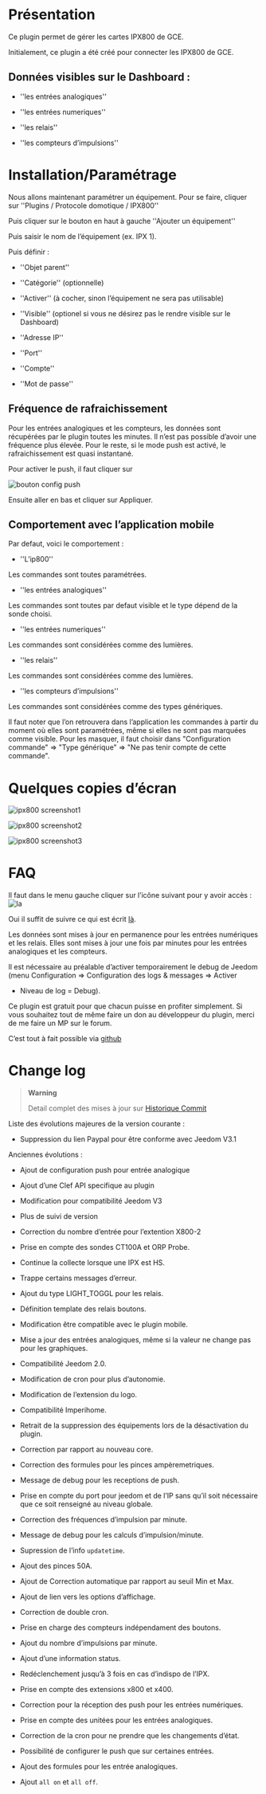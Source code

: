 Présentation 
============

Ce plugin permet de gérer les cartes IPX800 de GCE.

Initialement, ce plugin a été créé pour connecter les IPX800 de GCE.

Données visibles sur le Dashboard : 
-----------------------------------

-   ''les entrées analogiques''

-   ''les entrées numeriques''

-   ''les relais''

-   ''les compteurs d’impulsions''

Installation/Paramétrage 
========================

Nous allons maintenant paramétrer un équipement. Pour se faire, cliquer
sur ''Plugins / Protocole domotique / IPX800''

Puis cliquer sur le bouton en haut à gauche ''Ajouter un équipement''

Puis saisir le nom de l’équipement (ex. IPX 1).

Puis définir :

-   ''Objet parent''

-   ''Catégorie'' (optionnelle)

-   ''Activer'' (à cocher, sinon l’équipement ne sera pas utilisable)

-   ''Visible'' (optionel si vous ne désirez pas le rendre visible sur
    le Dashboard)

-   ''Adresse IP''

-   ''Port''

-   ''Compte''

-   ''Mot de passe''

Fréquence de rafraichissement 
-----------------------------

Pour les entrées analogiques et les compteurs, les données sont
récupérées par le plugin toutes les minutes. Il n’est pas possible
d’avoir une fréquence plus élevée. Pour le reste, si le mode push est
activé, le rafraichissement est quasi instantané.

Pour activer le push, il faut cliquer sur

![bouton config push](../images/bouton_config_push.jpg)

Ensuite aller en bas et cliquer sur Appliquer.

Comportement avec l’application mobile 
--------------------------------------

Par defaut, voici le comportement :

-   ''L’ip800''

Les commandes sont toutes paramétrées.

-   ''les entrées analogiques''

Les commandes sont toutes par defaut visible et le type dépend de la
sonde choisi.

-   ''les entrées numeriques''

Les commandes sont considérées comme des lumières.

-   ''les relais''

Les commandes sont considérées comme des lumières.

-   ''les compteurs d’impulsions''

Les commandes sont considérées comme des types génériques.

Il faut noter que l’on retrouvera dans l’application les commandes à
partir du moment où elles sont paramétrées, même si elles ne sont pas
marquées comme visible. Pour les masquer, il faut choisir dans
"Configuration commande" ⇒ "Type générique" ⇒ "Ne pas tenir compte de
cette commande".

Quelques copies d’écran 
=======================

![ipx800 screenshot1](../images/ipx800_screenshot1.jpg)

![ipx800 screenshot2](../images/ipx800_screenshot2.jpg)

![ipx800 screenshot3](../images/ipx800_screenshot3.jpg)

FAQ 
===

Il faut dans le menu gauche cliquer sur l’icône suivant pour y avoir
accès : ![la](../images/acces_sous_indicateur.jpg)

Oui il suffit de suivre ce qui est écrit [là](#config_push).

Les données sont mises à jour en permanence pour les entrées numériques
et les relais. Elles sont mises à jour une fois par minutes pour les
entrées analogiques et les compteurs.

Il est nécessaire au préalable d’activer temporairement le debug de
Jeedom (menu Configuration ⇒ Configuration des logs & messages ⇒ Activer
+ Niveau de log = Debug).

Ce plugin est gratuit pour que chacun puisse en profiter simplement. Si
vous souhaitez tout de même faire un don au développeur du plugin, merci
de me faire un MP sur le forum.

C’est tout à fait possible via
[github](https://github.com/guenneguezt/plugin-ipx800)

Change log 
==========

> **Warning**
>
> Detail complet des mises à jour sur [Historique
> Commit](https://github.com/guenneguezt/plugin-ipx800/commits/master)

Liste des évolutions majeures de la version courante :

-   Suppression du lien Paypal pour être conforme avec Jeedom V3.1

Anciennes évolutions :

-   Ajout de configuration push pour entrée analogique

-   Ajout d’une Clef API specifique au plugin

-   Modification pour compatibilité Jeedom V3

-   Plus de suivi de version

-   Correction du nombre d’entrée pour l’extention X800-2

-   Prise en compte des sondes CT100A et ORP Probe.

-   Continue la collecte lorsque une IPX est HS.

-   Trappe certains messages d’erreur.

-   Ajout du type LIGHT\_TOGGL pour les relais.

-   Définition template des relais boutons.

-   Modification être compatible avec le plugin mobile.

-   Mise a jour des entrées analogiques, même si la valeur ne change pas
    pour les graphiques.

-   Compatibilité Jeedom 2.0.

-   Modification de cron pour plus d’autonomie.

-   Modification de l’extension du logo.

-   Compatibilité Imperihome.

-   Retrait de la suppression des équipements lors de la désactivation
    du plugin.

-   Correction par rapport au nouveau core.

-   Correction des formules pour les pinces ampèremetriques.

-   Message de debug pour les receptions de push.

-   Prise en compte du port pour jeedom et de l’IP sans qu’il soit
    nécessaire que ce soit renseigné au niveau globale.

-   Correction des fréquences d’impulsion par minute.

-   Message de debug pour les calculs d’impulsion/minute.

-   Supression de l’info `updatetime`.

-   Ajout des pinces 50A.

-   Ajout de Correction automatique par rapport au seuil Min et Max.

-   Ajout de lien vers les options d’affichage.

-   Correction de double cron.

-   Prise en charge des compteurs indépendament des boutons.

-   Ajout du nombre d’impulsions par minute.

-   Ajout d’une information status.

-   Redéclenchement jusqu’à 3 fois en cas d’indispo de l’IPX.

-   Prise en compte des extensions x800 et x400.

-   Correction pour la réception des push pour les entrées numériques.

-   Prise en compte des unitées pour les entrées analogiques.

-   Correction de la cron pour ne prendre que les changements d’état.

-   Possibilité de configurer le push que sur certaines entrées.

-   Ajout des formules pour les entrée analogiques.

-   Ajout `all on` et `all off`.


